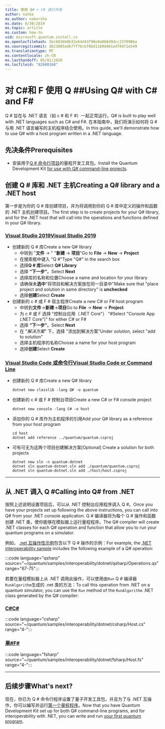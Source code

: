 ```yaml
---
title: 使用 Q# + C# 进行开发
author: natke
ms.author: nakersha
ms.date: 9/30/2019
ms.topic: article
ms.custom: how-to
uid: microsoft.quantum.install.cs
ms.openlocfilehash: 5bcb036b0b32e64d43f90e9a068d9dcc237890ba
ms.sourcegitcommit: db23885adb7ff76cbf8bd1160d401a4f0471e549
ms.translationtype: MT
ms.contentlocale: zh-CN
ms.lasthandoff: 05/01/2020
ms.locfileid: "82680168"
---
```

# <a name="using-q-with-c-and-f"></a><span data-ttu-id="5421b-102">对 C\#和 F 使用 Q #\#</span><span class="sxs-lookup"><span data-stu-id="5421b-102">Using Q# with C\# and F\#</span></span>

<span data-ttu-id="5421b-103">Q # 旨在与 .NET 语言（如 c # 和 F #）一起正常运行。</span><span class="sxs-lookup"><span data-stu-id="5421b-103">Q# is built to play well with .NET languages such as C# and F#.</span></span>
<span data-ttu-id="5421b-104">在本指南中，我们将演示如何将 Q # 与用 .NET 语言编写的主机程序结合使用。</span><span class="sxs-lookup"><span data-stu-id="5421b-104">In this guide, we'll demonstrate how to use Q# with a host program written in a .NET language.</span></span>

## <a name="prerequisites"></a><span data-ttu-id="5421b-105">先决条件</span><span class="sxs-lookup"><span data-stu-id="5421b-105">Prerequisites</span></span>

- <span data-ttu-id="5421b-106">安装用于[Q # 命令行项目](xref:microsoft.quantum.install.standalone)的量程开发工具包。</span><span class="sxs-lookup"><span data-stu-id="5421b-106">Install the Quantum Development Kit [for use with Q# command-line projects](xref:microsoft.quantum.install.standalone).</span></span>

## <a name="creating-a-q-library-and-a-net-host"></a><span data-ttu-id="5421b-107">创建 Q # 库和 .NET 主机</span><span class="sxs-lookup"><span data-stu-id="5421b-107">Creating a Q# library and a .NET host</span></span>

<span data-ttu-id="5421b-108">第一步是为你的 Q # 库创建项目，并为将调用到你的 Q # 库中定义的操作和函数的 .NET 主机创建项目。</span><span class="sxs-lookup"><span data-stu-id="5421b-108">The first step is to create projects for your Q# library, and for the .NET host that will call into the operations and functions defined in your Q# library.</span></span>

### <a name="visual-studio-2019"></a>[<span data-ttu-id="5421b-109">Visual Studio 2019</span><span class="sxs-lookup"><span data-stu-id="5421b-109">Visual Studio 2019</span></span>](#tab/tabid-vs2019)

- <span data-ttu-id="5421b-110">创建新的 Q # 库</span><span class="sxs-lookup"><span data-stu-id="5421b-110">Create a new Q# library</span></span>
  - <span data-ttu-id="5421b-111">中转到 "**文件** -> " "**新建** -> **项目**"</span><span class="sxs-lookup"><span data-stu-id="5421b-111">Go to **File** -> **New** -> **Project**</span></span>
  - <span data-ttu-id="5421b-112">在搜索框中键入 "Q #"</span><span class="sxs-lookup"><span data-stu-id="5421b-112">Type "Q#" in the search box</span></span>
  - <span data-ttu-id="5421b-113">选择**Q # 库**</span><span class="sxs-lookup"><span data-stu-id="5421b-113">Select **Q# Library**</span></span>
  - <span data-ttu-id="5421b-114">选择 **“下一步”**。</span><span class="sxs-lookup"><span data-stu-id="5421b-114">Select **Next**</span></span>
  - <span data-ttu-id="5421b-115">选择库的名称和位置</span><span class="sxs-lookup"><span data-stu-id="5421b-115">Choose a name and location for your library</span></span>
  - <span data-ttu-id="5421b-116">请确保未**选中**"将项目和解决方案放在同一目录中"</span><span class="sxs-lookup"><span data-stu-id="5421b-116">Make sure that "place project and solution in same directory" is **unchecked**</span></span>
  - <span data-ttu-id="5421b-117">选择**创建**</span><span class="sxs-lookup"><span data-stu-id="5421b-117">Select **Create**</span></span>
- <span data-ttu-id="5421b-118">创建新的 c # 或 F # 宿主程序</span><span class="sxs-lookup"><span data-stu-id="5421b-118">Create a new C# or F# host program</span></span>
  - <span data-ttu-id="5421b-119">中转到**文件**→**新建**→**项目**</span><span class="sxs-lookup"><span data-stu-id="5421b-119">Go to **File** → **New** → **Project**</span></span>
  - <span data-ttu-id="5421b-120">为 c # 或 F 选择 "控制台应用（.NET Core"） "#</span><span class="sxs-lookup"><span data-stu-id="5421b-120">Select "Console App (.NET Core")" for either C# or F#</span></span>
  - <span data-ttu-id="5421b-121">选择 **“下一步”**。</span><span class="sxs-lookup"><span data-stu-id="5421b-121">Select **Next**</span></span>
  - <span data-ttu-id="5421b-122">在 "*解决方案*" 下，选择 "添加到解决方案"</span><span class="sxs-lookup"><span data-stu-id="5421b-122">Under *solution*, select "add to solution"</span></span>
  - <span data-ttu-id="5421b-123">选择主机程序的名称</span><span class="sxs-lookup"><span data-stu-id="5421b-123">Choose a name for your host program</span></span>
  - <span data-ttu-id="5421b-124">选择**创建**</span><span class="sxs-lookup"><span data-stu-id="5421b-124">Select **Create**</span></span>

### <a name="visual-studio-code-or-command-line"></a>[<span data-ttu-id="5421b-125">Visual Studio Code 或命令行</span><span class="sxs-lookup"><span data-stu-id="5421b-125">Visual Studio Code or Command Line</span></span>](#tab/tabid-cmdline)

- <span data-ttu-id="5421b-126">创建新的 Q # 库</span><span class="sxs-lookup"><span data-stu-id="5421b-126">Create a new Q# library</span></span>

  ```dotnetcli
  dotnet new classlib -lang Q# -o quantum
  ```

- <span data-ttu-id="5421b-127">创建新的 c # 或 F # 控制台项目</span><span class="sxs-lookup"><span data-stu-id="5421b-127">Create a new C# or F# console project</span></span>

  ```dotnetcli
  dotnet new console -lang C# -o host  
  ```

- <span data-ttu-id="5421b-128">添加你的 Q # 库作为主机程序的引用</span><span class="sxs-lookup"><span data-stu-id="5421b-128">Add your Q# library as a reference from your host program</span></span>

  ```dotnetcli
  cd host
  dotnet add reference ../quantum/quantum.csproj
  ```

- <span data-ttu-id="5421b-129">可有可无为这两个项目创建解决方案</span><span class="sxs-lookup"><span data-stu-id="5421b-129">[Optional] Create a solution for both projects</span></span>

  ```dotnetcli
  dotnet new sln -n quantum-dotnet
  dotnet sln quantum-dotnet.sln add ./quantum/quantum.csproj
  dotnet sln quantum-dotnet.sln add ./host/host.csproj
  ```

***

## <a name="calling-into-q-from-net"></a><span data-ttu-id="5421b-130">从 .NET 调入 Q #</span><span class="sxs-lookup"><span data-stu-id="5421b-130">Calling into Q# from .NET</span></span>

<span data-ttu-id="5421b-131">按照上述说明设置项目后，可以从 .NET 控制台应用程序调入 Q #。</span><span class="sxs-lookup"><span data-stu-id="5421b-131">Once you have your projects set up following the above instructions, you can call into Q# from your .NET console application.</span></span>
<span data-ttu-id="5421b-132">Q # 编译器将为每个 Q # 操作和函数创建 .NET 类，使你能够在模拟器上运行量程程序。</span><span class="sxs-lookup"><span data-stu-id="5421b-132">The Q# compiler will create .NET classes for each Q# operation and function that allow you to run your quantum programs on a simulator.</span></span>

<span data-ttu-id="5421b-133">例如， [.net 互操作性示例](https://github.com/microsoft/Quantum/tree/master/samples/interoperability/dotnet)包含以下 Q # 操作的示例：</span><span class="sxs-lookup"><span data-stu-id="5421b-133">For example, the [.NET interoperability sample](https://github.com/microsoft/Quantum/tree/master/samples/interoperability/dotnet) includes the following example of a Q# operation:</span></span>

:::code language="qsharp" source="~/quantum/samples/interoperability/dotnet/qsharp/Operations.qs" range="67-75":::

<span data-ttu-id="5421b-134">若要在量程模拟器上从 .NET 调用此操作，可以使用由`Run` Q # 编译器`RunAlgorithm`生成的 .net 类的方法：</span><span class="sxs-lookup"><span data-stu-id="5421b-134">To call this operation from .NET on a quantum simulator, you can use the `Run` method of the `RunAlgorithm` .NET class generated by the Q# compiler:</span></span>

### <a name="c"></a>[<span data-ttu-id="5421b-135">C#</span><span class="sxs-lookup"><span data-stu-id="5421b-135">C#</span></span>](#tab/tabid-csharp)

:::code language="csharp" source="~/quantum/samples/interoperability/dotnet/csharp/Host.cs" range="4-":::

### <a name="f"></a>[<span data-ttu-id="5421b-136">果#</span><span class="sxs-lookup"><span data-stu-id="5421b-136">F#</span></span>](#tab/tabid-fsharp)

:::code language="fsharp" source="~/quantum/samples/interoperability/dotnet/fsharp/Host.fs" range="4-":::

***
    
## <a name="whats-next"></a><span data-ttu-id="5421b-137">后续步骤</span><span class="sxs-lookup"><span data-stu-id="5421b-137">What's next?</span></span>

<span data-ttu-id="5421b-138">现在，你已为 Q # 命令行程序设置了量子开发工具包，并且为了与 .NET 互操作，你可以编写并运行[第一个量程程序](xref:microsoft.quantum.write-program)。</span><span class="sxs-lookup"><span data-stu-id="5421b-138">Now that you have Quantum Development Kit set up for both Q# command-line programs, and for interoperability with .NET, you can write and run [your first quantum program](xref:microsoft.quantum.write-program).</span></span>
